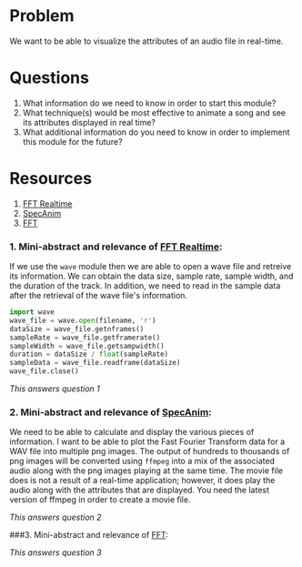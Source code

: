 # Problem
We want to be able to visualize the attributes of an audio file in real-time.

# Questions
1. What information do we need to know in order to start this module?
2. What technique(s) would be most effective to animate a song and see its 
   attributes displayed in real time?
3. What additional information do you need to know in order to implement 
   this module for the future?

# Resources
1. [FFT Realtime]
2. [SpecAnim]
3. [FFT]


### 1. Mini-abstract and relevance of [FFT Realtime]:
If we use the ```wave``` module then we are able to open a wave file and retreive
its information. We can obtain the data size, sample rate, sample width, and the
duration of the track. In addition, we need to read in the sample data after the
retrieval of the wave file's information.

```python
import wave
wave_file = wave.open(filename, 'r')
dataSize = wave_file.getnframes()
sampleRate = wave_file.getframerate()
sampleWidth = wave_file.getsampwidth()
duration = dataSize / float(sampleRate)
sampleData = wave_file.readframe(dataSize)
wave_file.close()
```

*This answers question 1*

### 2. Mini-abstract and relevance of [SpecAnim]:
We need to be able to calculate and display the various pieces of information. I want
to be able to plot the Fast Fourier Transform data for a WAV file into multiple png images.
The output of hundreds to thousands of png images will be converted using ```ffmpeg``` into 
a mix of the associated audio along with the png images playing at the same time. The movie
file does is not a result of a real-time application; however, it does play the audio along
with the attributes that are displayed. You need the latest version of ffmpeg in order to 
create a movie file.

*This answers question 2*


###3. Mini-abstract and relevance of [FFT]:



*This answers question 3*
 

[SpecAnim]: http://classicalconvert.com/2008/04/how-to-visualize-music-using-animated-spectrograms-with-open-source-everything/
[FFT Realtime]: http://www.swharden.com/blog/2013-05-09-realtime-fft-audio-visualization-with-python/
[FFT]: https://jakevdp.github.io/blog/2013/08/28/understanding-the-fft/
